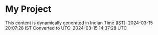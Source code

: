 # My Project

This content is dynamically generated in Indian Time (IST): 2024-03-15 20:07:28 IST
Converted to UTC: 2024-03-15 14:37:28 UTC
